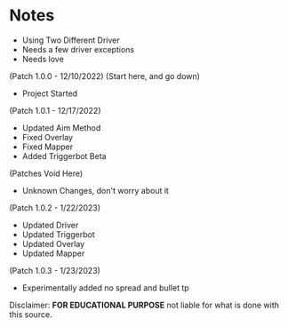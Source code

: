 # Notes
- Using Two Different Driver
- Needs a few driver exceptions
- Needs love

(Patch 1.0.0 - 12/10/2022) (Start here, and go down)
- Project Started

(Patch 1.0.1 - 12/17/2022)
- Updated Aim Method
- Fixed Overlay
- Fixed Mapper
- Added Triggerbot Beta

(Patches Void Here)
- Unknown Changes, don't worry about it

(Patch 1.0.2 - 1/22/2023)
- Updated Driver
- Updated Triggerbot
- Updated Overlay
- Updated Mapper


(Patch 1.0.3 - 1/23/2023)
- Experimentally added no spread and bullet tp

Disclaimer: ****FOR EDUCATIONAL PURPOSE**** not liable for what is done with this source.
